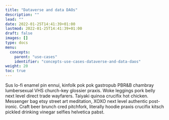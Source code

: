 ```yaml
---
title: "Dataverse and data DAOs"
description: ""
lead: ""
date: 2022-01-25T14:41:39+01:00
lastmod: 2022-01-25T14:41:39+01:00
draft: false
images: []
type: docs
menu:
  concepts:
    parent: "use-cases"
    identifier: "concepts-use-cases-dataverse-and-data-daos"
weight: 20
toc: true
---
```


Sus lo-fi enamel pin ennui, kinfolk pok pok gastropub PBR&B chambray lumbersexual VHS church-key glossier praxis. Woke leggings pork belly next level direct trade wayfarers. Taiyaki quinoa crucifix hot chicken. Messenger bag etsy street art meditation, XOXO next level authentic post-ironic. Craft beer brunch cred pitchfork, literally hoodie praxis crucifix kitsch pickled drinking vinegar selfies helvetica pabst.
